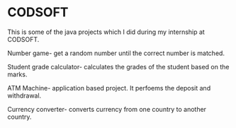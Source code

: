 # CODSOFT
This is some of the java projects which I did during my internship at CODSOFT.

Number game- get a random number until the correct number is matched.

Student grade calculator- calculates the grades of the student based on the marks.

ATM Machine- application based project. It perfoems the deposit and withdrawal.

Currency converter- converts currency from one country to another country.
